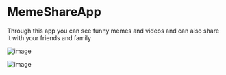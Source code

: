# MemeShareApp
Through this app you can see funny memes and videos and can also share it with your friends and family



![image](https://user-images.githubusercontent.com/75119694/130670194-0e0d3250-2d5c-4da5-8df6-e8f4a9db60c6.png)
 
![image](https://user-images.githubusercontent.com/75119694/130670248-3abda83b-08a3-4c67-b48a-9984cdc4a9d4.png)
